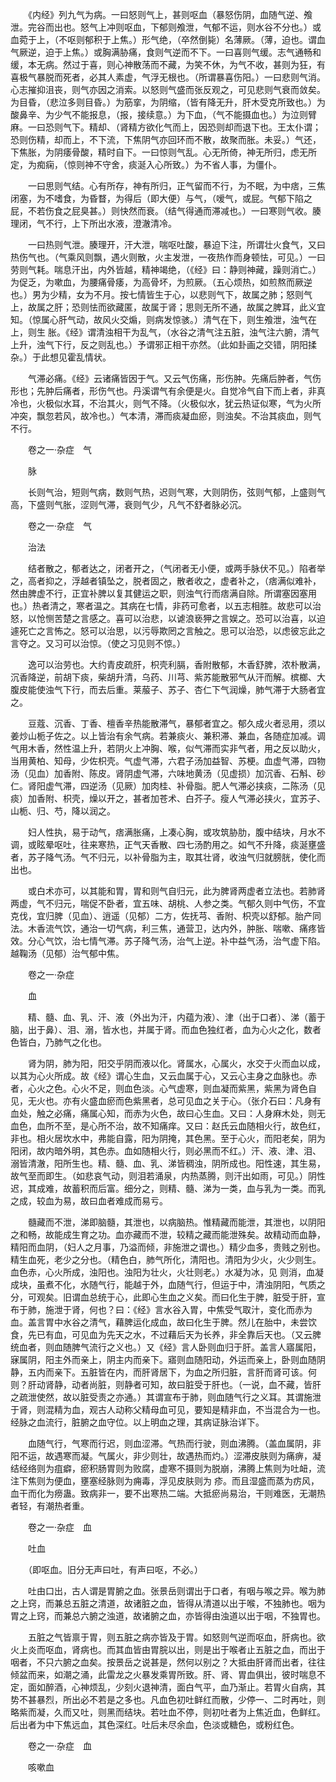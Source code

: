 <!-- { "loadSidebar": true } -->
　　《内经》列九气为病。一曰怒则气上，甚则呕血（暴怒伤阴，血随气逆、飧泄。完谷而出也。怒气上冲则呕血，下郁则飧泄，气郁不运，则水谷不分也。）或血菀于上，（不呕则郁积于上焦。）形气绝，（卒然倒毙）名薄厥。（薄，迫也。谓血气厥逆，迫于上焦。）或胸满胁痛，食则气逆而不下。一曰喜则气缓。志气通畅和缓，本无病。然过于喜，则心神散荡而不藏，为笑不休，为气不收，甚则为狂，有喜极气暴脱而死者，必其人素虚，气浮无根也。（所谓暴喜伤阳。）一曰悲则气消。心志摧抑沮丧，则气亦因之消索。以怒则气盛而张反观之，可见悲则气衰而敛矣。为目昏，（悲泣多则目昏。）为筋挛，为阴缩，（皆有降无升，肝木受克所致也。）为酸鼻辛、为少气不能报息，（报，接续意。）为下血，（气不能摄血也。）为泣则臂麻。一曰恐则气下。精却、（肾精方欲化气而上，因恐则却而退下也。王太仆谓；恐则伤精，却而上，不下流，下焦阴气亦回环而不散，故聚而胀。未妥。）气还，下焦胀，为阴痿骨酸，精时自下。一曰惊则气乱。心无所倚，神无所归，虑无所定，为痴痫，（惊则神不守舍，痰涎入心所致。）为不省人事，为僵仆。

　　一曰思则气结。心有所存，神有所归，正气留而不行，为不眠，为中痞，三焦闭塞，为不嗜食，为昏瞀，为得后（即大便）与气，（嗳气，或屁。气郁下陷之屁，不若伤食之屁臭甚。）则快然而衰。（结气得通而滞减也。）一曰寒则气收。腠理闭，气不行，上下所出水液，澄澈清冷。

　　一曰热则气泄。腠理开，汗大泄，喘呕吐酸，暴迫下注，所谓壮火食气，又曰热伤气也。（气乘风则飘，遇火则散，火主发泄，一夜热作而身顿怯，可见。）一曰劳则气耗。喘息汗出，内外皆越，精神竭绝，（《经》曰：静则神藏，躁则消亡。）为促乏，为嗽血，为腰痛骨痿，为高骨坏，为煎厥。（五心烦热，如煎熬而厥逆也。）男为少精，女为不月。按七情皆生于心，以悲则气下，故属之肺；怒则气上，故属之肝；恐则怯而欲藏匿，故属于肾；思则无所不通，故属之脾耳，此义宜知。（惊属心肝气动，故风火交煽，则病发惊骇。）清气在下，则生飧泄，浊气在上，则生 胀。《经》谓清浊相干为乱气，（水谷之清气注五脏，浊气注六腑，清气上升，浊气下行，反之则乱也。）予谓邪正相干亦然。（此如卦画之交错，阴阳揉杂。）于此想见霍乱情状。

　　气滞必痛。《经》云诸痛皆因于气。又云气伤痛，形伤肿。先痛后肿者，气伤形也；先肿后痛者，形伤气也。丹溪谓气有余便是火。自觉冷气自下而上者，非真冷也，火极似水耳，不治其火，则气不降。（火极似水，犹云热证似寒，气为火所冲突，飘忽若风，故冷也。）气本清，滞而痰凝血瘀，则浊矣。不治其痰血，则气不行。

　　卷之一·杂症　气

　　脉

　　长则气治，短则气病，数则气热，迟则气寒，大则阴伤，弦则气郁，上盛则气高，下盛则气胀，涩则气滞，衰则气少，凡气不舒者脉必沉。

　　卷之一·杂症　气

　　治法

　　结者散之，郁者达之，闭者开之，（气闭者无小便，或两手脉伏不见。）陷者举之，高者抑之，浮越者镇坠之，脱者固之，散者收之，虚者补之，（痞满似难补，然由脾虚不行，正宜补脾以复其健运之职，则浊气行而痞满自除。所谓塞因塞用也。）热者清之，寒者温之。其病在七情，非药可愈者，以五志相胜。故悲可以治怒，以怆恻苦楚之言感之。喜可以治悲，以谑浪亵狎之言娱之。恐可以治喜，以迫遽死亡之言怖之。怒可以治思，以污辱欺罔之言触之。思可以治恐，以虑彼忘此之言夺之。又习可以治惊。（使之习见则不惊。）

　　逸可以治劳也。大约青皮疏肝，枳壳利膈，香附散郁，木香舒脾，浓朴散满，沉香降逆，前胡下痰，柴胡升清，乌药、川芎、紫苏能散邪气从汗而解。槟榔、大腹皮能使浊气下行，而去后重。莱菔子、苏子、杏仁下气润燥，肺气滞于大肠者宜之。

　　豆蔻、沉香、丁香、檀香辛热能散滞气，暴郁者宜之。郁久成火者忌用，须以姜炒山栀子佐之。以上皆治有余气病。若兼痰火、兼积滞、兼血，各随症加减。调气用木香，然性温上升，若阴火上冲胸、喉，似气滞而实非气者，用之反以助火，当用黄柏、知母，少佐枳壳。气虚气滞，六君子汤加益智、苏梗。血虚气滞，四物汤（见血）加香附、陈皮。肾阴虚气滞，六味地黄汤（见虚损）加沉香、石斛、砂仁。肾阳虚气滞，四逆汤（见厥）加肉桂、补骨脂。肥人气滞必挟痰，二陈汤（见痰）加香附、枳壳，燥以开之，甚者加苍术、白芥子。瘦人气滞必挟火，宜苏子、山栀、归、芍，降以润之。

　　妇人性执，易于动气，痞满胀痛，上凑心胸，或攻筑胁肋，腹中结块，月水不调，或眩晕呕吐，往来寒热，正气天香散、四七汤酌用之。如气不升降，痰涎壅盛者，苏子降气汤。气不归元，以补骨脂为主，取其壮肾，收浊气归就膀胱，使化而出也。

　　或白术亦可，以其能和胃，胃和则气自归元，此为脾肾两虚者立法也。若肺肾两虚，气不归元，喘促不卧者，宜五味、胡桃、人参之类。气郁久则中气伤，不宜克伐，宜归脾（见血）、逍遥（见郁）二方，佐抚芎、香附、枳壳以舒郁。胎产同法。木香流气饮，通治一切气病，利三焦，通营卫，达内外，肿胀、喘嗽、痛疼皆效。分心气饮，治七情气滞。苏子降气汤，治气上逆。补中益气汤，治气虚下陷。越鞠汤（见郁）治气郁中焦。

　　卷之一·杂症

　　血

　　精、髓、血、乳、汗、液（外出为汗，内蕴为液）、津（出于口者）、涕（蓄于脑，出于鼻）、泪、溺，皆水也，并属于肾。而血色独红者，血为心火之化，数者色皆白，乃肺气之化也。

　　肾为阴，肺为阳，阳交乎阴而液以化。肾属水，心属火，水交于火而血以成，以其为心火所成。故《经》谓心生血，又云血属于心，又云心主身之血脉也。赤者，心火之色。心火不足，则血色淡。心气虚寒，则血凝而紫黑，紫黑为肾色自见，无火也。亦有火盛血瘀而色紫黑者，总可见血之关于心。（张介石曰：凡身有血处，触之必痛，痛属心知，而赤为火色，故曰心生血。又曰：人身麻木处，则无血色，血所不至，是心所不治，故不知痛痒。又曰：赵氏云血随相火行，故色红，非也。相火居坎水中，弗能自露，阳为阴掩，其色黑。至于心火，而阳老矣，阴为阳闭，故内暗外明，其色赤。血如随相火行，则必黑而不红。）汗、液、津、泪、溺皆清澈，阳所生也。精、髓、血、乳、涕皆稠浊，阴所成也。阳性速，其生易，故气至而即生。（如悲哀气动，则泪若涌泉，内热蒸腾，则汗出如雨，可见。）阴性迟，其成难，故蓄积而后富。细分之，则精、髓、涕为一类，血与乳为一类。而乳之成，较血为易，故曰血者难成而易亏。

　　髓藏而不泄，涕即脑髓，其泄也，以病脑热。惟精藏而能泄，其泄也，以阴阳之和畅，故能成生育之功。血亦藏而不泄，较精之藏而能泄殊矣。故精动而血静，精阳而血阴，（妇人之月事，乃溢而倾，非施泄之谓也。）精少血多，贵贱之别也。精生血死，老少之分也。（精色白，肺气所化，清阳也。清阳为少火，火少则生。血色赤，心火所成，浊阳也。浊阳为壮火，火壮则老。）水凝为冰，见 则消，血凝成块，虽煮不化，水随气行，能越于外，血随气行，但运于中，清浊阴阳，气质之分，可观矣。旧谓血总统于心，此即心生血之义矣。而曰化生于脾，脏受于肝，宣布于肺，施泄于肾，何也？曰：《经》言水谷入胃，中焦受气取汁，变化而赤为血。盖言胃中水谷之清气，藉脾运化成血，故曰化生于脾。然儿在胎中，未尝饮食，先已有血，可见血为先天之水，不过藉后天为长养，非全靠后天也。（又云脾统血者，则血随脾气流行之义也。）又《经》言人卧则血归于肝。盖言人寤属阳，寐属阴，阳主外而亲上，阴主内而亲下。寤则血随阳动，外运而亲上，卧则血随阴静，五内而亲下。五脏皆在内，而肝肾居下，为血之所归脏，言肝而肾可该。何则？肝动肾静，动者尚脏，则静者可知，故曰脏受于肝也。（一说，血不藏，皆肝之疏泄使然，故以脏受责之亦通。）其谓宣布于肺，则血随气行之义耳。其谓施泄于肾，则混精为血，观古人动称父精母血可见，要知是精非血，不当混合为一也。经脉之血流行，脏腑之血守位。以上明血之理，其病证脉治详下。

　　血随气行，气寒而行迟，则血涩滞。气热而行驶，则血沸腾。（盖血属阴，非阳不运，故遇寒而凝。气属火，非少则壮，故遇热而灼。）涩滞皮肤则为痛痹，凝结经络则为疽癖，瘀积肠胃则为败腐，虚寒不摄则为脱崩，沸腾上焦则为吐衄，流注下焦则为便血，壅塞经脉则为痈毒，浮见皮肤则为 疹。而且湿盛而蒸为疠风，血干而化为痨蛊。致病非一，要不出寒热二端。大抵瘀尚易治，干则难医，无潮热者轻，有潮热者重。

　　卷之一·杂症　血

　　吐血

　　（即呕血。旧分无声曰吐，有声曰呕，不必。）

　　吐由口出，古人谓是胃腑之血。张景岳则谓出于口者，有咽与喉之异。喉为肺之上窍，而兼总五脏之清道，故诸脏之血，皆得从清道以出于喉，不独肺也。咽为胃之上窍，而兼总六腑之浊道，故诸腑之血，亦皆得由浊道以出于咽，不独胃也。

　　五脏之气皆禀于胃，则五脏之病亦皆及于胃。如怒则气逆而呕血，肝病也。欲火上炎而呕血，肾病也。而其血皆由胃脘以出，则是出于喉者止五脏之血，而出于咽者，不只六腑之血矣。按景岳之说甚是，然何以别之？大抵由肝肾而出者，往往倾盆而来，如潮之涌，此雷龙之火暴发乘胃所致。肝、肾、胃血俱出，彼时喘息不定，面如醉酒，心神烦乱，少刻火退神清，面白气平，血乃渐止。若胃火自病，其势不甚暴烈，所出必不若是之多也。凡血色初吐鲜红而散，少停一、二时再吐，则略紫而凝，久而又吐，则黑而结块。若吐血不停，则初吐者为上焦近血，色鲜红。后出者为中下焦远血，其色深红。吐后未尽余血，色淡或糖色，或粉红色。

　　卷之一·杂症　血

　　咳嗽血

